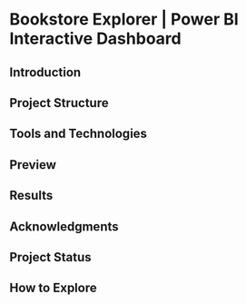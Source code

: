 # Bookstore Explorer | Power BI Interactive Dashboard


## Introduction


## Project Structure


## Tools and Technologies


## Preview



## Results

## Acknowledgments

## Project Status

## How to Explore

